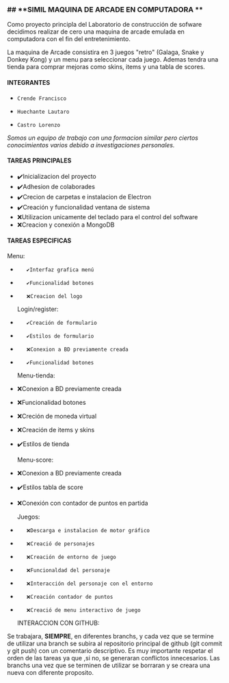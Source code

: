 ### ## **SIMIL MAQUINA DE ARCADE EN COMPUTADORA **

Como proyecto principla del Laboratorio de construcción de sofware decidimos realizar de cero una maquina de arcade emulada en computadora con el fin del entretenimiento.

La maquina de Arcade consistira en 3 juegos "retro" (Galaga, Snake y Donkey Kong) y un menu para seleccionar cada juego. Ademas tendra una tienda para comprar mejoras como skins, items y una tabla de scores.

#### **INTEGRANTES**
-     Crende Francisco 
-     Huechante Lautaro
-     Castro Lorenzo 

*Somos un equipo de trabajo con una formacion similar pero ciertos 				conocimientos varios debido a investigaciones personales.*


#### **TAREAS PRINCIPALES**
-    ✔️Inicializacion del proyecto
-    ✔️Adhesion de colaborades 
-    ✔️Crecion de carpetas e instalacion de Electron 
-    ✔️Creación y funcionalidad ventana de sistema
-    ❌Utilizacion unicamente del teclado para el control del software 
-    ❌Creacion y conexión a MongoDB


#### **TAREAS ESPECIFICAS**

   Menu:
-        ✔️Interfaz grafica menú
-        ✔️Funcionalidad botones 
-        ❌Creacion del logo 


   Login/register:
-        ✔️Creación de formulario
-        ✔️Estilos de formulario 
-        ❌Conexion a BD previamente creada 
-        ✔️Funcionalidad botones


   Menu-tienda:
- ❌Conexion a BD previamente creada 
- ❌Funcionalidad botones 
- ❌Creción de moneda virtual
- ❌Creación de items y skins
- ✔️Estilos de tienda


   Menu-score:
- ❌Conexion a BD previamente creada 
- ✔️Estilos tabla de score
- ❌Conexión con contador de puntos en partida

   Juegos:
-        ❌Descarga e instalacion de motor gráfico
-        ❌Creació de personajes
-        ❌Creación de entorno de juego 
-        ❌Funcionaldad del personaje 
-        ❌Interacción del personaje con el entorno 
-        ❌Creación contador de puntos
-        ❌Creació de menu interactivo de juego  


    INTERACCION CON GITHUB:

Se trabajara, **SIEMPRE**, en diferentes branchs, y cada vez que se termine de utilizar una branch se subira al repositorio principal de github (git commit y git push) con un comentario descriptivo. Es muy importante respetar el orden de las tareas ya que ,si no, se generaran conflictos innecesarios. Las branchs una vez que se terminen de utilizar se borraran y se creara una nueva con diferente proposito.
